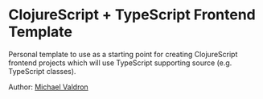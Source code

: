 # ClojureScript + TypeScript Frontend Template

Personal template to use as a starting point for creating 
ClojureScript frontend projects which will use TypeScript
supporting source (e.g. TypeScript classes).

Author: [Michael Valdron](https://michaelvaldron.ca)
